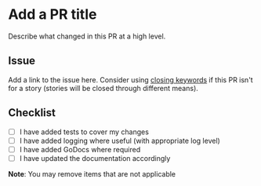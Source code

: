 # Add a PR title

Describe what changed in this PR at a high level.

## Issue

Add a link to the issue here.  Consider using
[closing keywords](https://docs.github.com/en/issues/tracking-your-work-with-issues/linking-a-pull-request-to-an-issue)
if this PR isn't for a story (stories will be closed through different means).

## Checklist

- [ ] I have added tests to cover my changes
- [ ] I have added logging where useful (with appropriate log level)
- [ ] I have added GoDocs where required
- [ ] I have updated the documentation accordingly

**Note**: You may remove items that are not applicable
